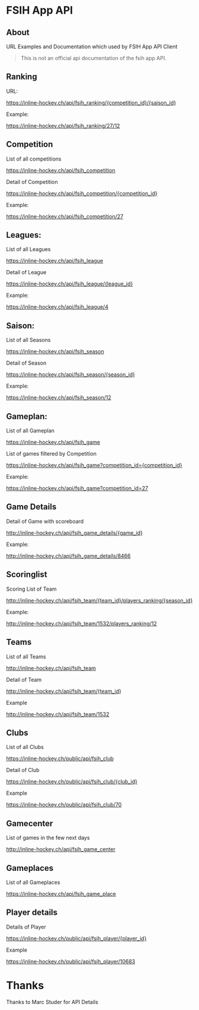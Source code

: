 # FSIH App API

## About

URL Examples and Documentation which used by FSIH App API Client

> This is not an official api documentation of the fsih app API.


## Ranking

URL:

https://inline-hockey.ch/api/fsih_ranking/{competition_id}/{saison_id}

Example:

https://inline-hockey.ch/api/fsih_ranking/27/12



## Competition

List of all competitions

https://inline-hockey.ch/api/fsih_competition


Detail of Competition

https://inline-hockey.ch/api/fsih_competition/{competition_id}

Example: 

https://inline-hockey.ch/api/fsih_competition/27



## Leagues:

List of all Leagues

https://inline-hockey.ch/api/fsih_league

Detail of League

https://inline-hockey.ch/api/fsih_league/{league_id}

Example:

https://inline-hockey.ch/api/fsih_league/4



## Saison:

List of all Seasons

https://inline-hockey.ch/api/fsih_season

Detail of Season

https://inline-hockey.ch/api/fsih_season/{season_id}

Example:

https://inline-hockey.ch/api/fsih_season/12



## Gameplan:

List of all Gameplan

https://inline-hockey.ch/api/fsih_game

List of games filtered by Competition

https://inline-hockey.ch/api/fsih_game?competition_id={competition_id}

Example:

https://inline-hockey.ch/api/fsih_game?competition_id=27



## Game Details

Detail of Game with scoreboard

http://inline-hockey.ch/api/fsih_game_details/{game_id}

Example:

http://inline-hockey.ch/api/fsih_game_details/8466



## Scoringlist

Scoring List of Team

http://inline-hockey.ch/api/fsih_team/{team_id}/players_ranking/{season_id}

Example:

http://inline-hockey.ch/api/fsih_team/1532/players_ranking/12



## Teams

List of all Teams

http://inline-hockey.ch/api/fsih_team

Detail of Team

http://inline-hockey.ch/api/fsih_team/{team_id}

Example

http://inline-hockey.ch/api/fsih_team/1532



## Clubs

List of all Clubs

https://inline-hockey.ch/public/api/fsih_club

Detail of Club

https://inline-hockey.ch/public/api/fsih_club/{club_id}

Example

https://inline-hockey.ch/public/api/fsih_club/70



## Gamecenter

List of games in the few next days

http://inline-hockey.ch/api/fsih_game_center


## Gameplaces

List of all Gameplaces

https://inline-hockey.ch/api/fsih_game_place


## Player details

Details of Player

https://inline-hockey.ch/public/api/fsih_player/{player_id}

Example

https://inline-hockey.ch/public/api/fsih_player/10683

# Thanks

Thanks to Marc Studer for API Details
